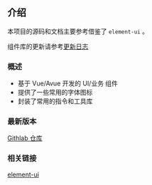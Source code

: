 ## 介绍

本项目的源码和文档主要参考借鉴了 `element-ui` 。

组件库的更新请参考[更新日志](/#/logs)

### 概述

- 基于 Vue/Avue 开发的 UI/业务 组件
- 提供了一些常用的字体图标
- 封装了常用的指令和工具库

### 最新版本

<a href="http://172.16.10.209/tiji-front-platform/tiji-front-components/" target="_blank">Githlab 仓库</a>


### 相关链接

<a href="https://element.eleme.cn/" target="_blank">element-ui</a>